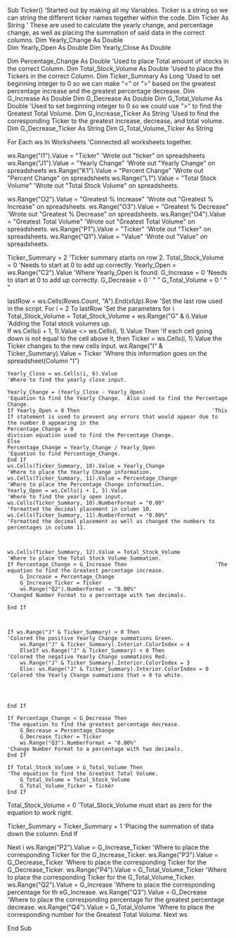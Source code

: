Sub Ticker()
                                      'Started out by making all my Variables.  Ticker is a string so we can string the different ticker names together within the code.
Dim Ticker As String 
                                      ' These are used to calculate the yearly change, and percentage change, as well as placing the summation of said data in the correct columns.
Dim Yearly_Change As Double  
Dim Yearly_Open As Double
Dim Yearly_Close As Double

Dim Percentage_Change As Double
                                      'Used to place Total amount of stocks in the correct Column.
Dim Total_Stock_Volume As Double
                                      'Used to place the Tickers in the correct Column.
Dim Ticker_Summary As Long
                                      'Used to set beginning integer to 0 so we can make "<" or ">" based on the greatest percentage increase and the greatest percentage decrease.
Dim G_Increase As Double
Dim G_Decrease As Double
Dim G_Total_Volume As Double          'Used to set beginning integer to 0 so we could use ">" to find the Greatest Total Volume.
Dim G_Increase_Ticker As String          'Used to find the corresponding Ticker to the greatest increase, decrease, and total volume.
Dim G_Decrease_Ticker As String
Dim G_Total_Volume_Ticker As String


For Each ws In Worksheets                          'Connected all worksheets together.

ws.Range("I1").Value = "Ticker"                  'Wrote out "ticker" on spreadsheets
ws.Range("J1").Value = "Yearly Change"           'Wrote out "Yearly Change" on spreadsheets 
ws.Range("K1").Value = "Percent Change"          'Wrote out "Percent Change" on spreadsheets
ws.Range("L1").Value = "Total Stock Volume"      'Wrote out "Total Stock Volume" on spreadsheets.

ws.Range("O2").Value = "Greatest % Increase"        'Wrote out "Greatest % Increase" on spreadsheets.
ws.Range("O3").Value = "Greatest % Decrease"        'Wrote out "Greatest % Decrease" on spreadsheets.
ws.Range("O4").Value = "Greatest Total Volume"      'Wrote out "Greatest Total Volume" on spreadsheets.
ws.Range("P1").Value = "Ticker"                     'Wrote out "Ticker" on spreadsheets.
ws.Range("Q1").Value = "Value"                      'Wrote out "Value" on spreadsheets.

Ticker_Summary = 2                                  'Ticker summary starts on row 2.
Total_Stock_Volume = 0                              'Needs to start at 0 to add up correctly.
Yearly_Open = ws.Range("C2").Value                  'Where Yearly_Open is found.
G_Increase = 0                                      'Needs to start at 0 to add up correctly.
G_Decrease = 0                                      ' "   "
G_Total_Volume = 0                                  ' "   " 

lastRow = ws.Cells(Rows.Count, "A").End(xlUp).Row                          'Set the last row used in the script.
For i = 2 To lastRow                                                       'Set the parameters for i
Total_Stock_Volume = Total_Stock_Volume + ws.Range("G" & i).Value          'Adding the Total stock volumes up.                
  If ws.Cells(i + 1, 1).Value <> ws.Cells(i, 1).Value Then                     'If each cell going down is not equal to the cell above it, then
    Ticker = ws.Cells(i, 1).Value                                              the Ticker changes to the new cells input.
    ws.Range("I" & Ticker_Summary).Value = Ticker                          'Where this information goes on the spreadsheet(Column "I")
    
    Yearly_Close = ws.Cells(i, 6).Value                              'Where to find the yearly close input.
    
    Yearly_Change = (Yearly_Close - Yearly_Open)                     'Equation to find the Yearly Change.  Also used to find the Percentage Change.
    If Yearly_Open = 0 Then                                          'This If statement is used to prevent any errors that would appear due to the number 0 appearing in the 
    Percentage_Change = 0                                            division equation used to find the Percentage Change.
    Else
    Percentage_Change = Yearly_Change / Yearly_Open                    'Equation to find Percentage_Change.
    End If
    ws.Cells(Ticker_Summary, 10).Value = Yearly_Change                'Where to place the Yearly Change information.
    ws.Cells(Ticker_Summary, 11).Value = Percentage_Change            'Where to place the Percentage Change information. 
    Yearly_Open = ws.Cells(i + 1, 3).Value                            'Where to find the yearly open input.
    ws.Cells(Ticker_Summary, 10).NumberFormat = "0.00"                'Formatted the decimal placement in column 10.
    ws.Cells(Ticker_Summary, 11).NumberFormat = "0.00%"               'Formatted the decimal placement as well as changed the numbers to percentages in column 11.
    
 
  
    ws.Cells(Ticker_Summary, 12).Value = Total_Stock_Volume           'Where to place the Total Stock Volume Summation.
    If Percentage_Change > G_Increase Then                            'The equation to find the Greatest percentage increase.
        G_Increase = Percentage_Change                                
        G_Increase_Ticker = Ticker                                    
        ws.Range("Q2").NumberFormat = "0.00%"                         'Changed Number Format to a percentage with two decimals.
    
    End If
    
   

    If ws.Range("J" & Ticker_Summary) > 0 Then                              'Colored the positive Yearly Change summations Green.
        ws.Range("J" & Ticker_Summary).Interior.ColorIndex = 4
        ElseIf ws.Range("J" & Ticker_Summary) < 0 Then                      'Colored the negative Yearly Change summations Red.
        ws.Range("J" & Ticker_Summary).Interior.ColorIndex = 3              
        Else: ws.Range("J" & Ticker_Summary).Interior.ColorIndex = 0        'Colored the Yearly Change summations that = 0 to white.
        
    

    
    End If
    
    If Percentage_Change < G_Decrease Then                                  'The equation to find the greatest percentage decrease.
        G_Decrease = Percentage_Change
        G_Decrease_Ticker = Ticker                                         
        ws.Range("Q3").NumberFormat = "0.00%"                               'Change Number Format to a percentage with two decimals.
    End If
    
    If Total_Stock_Volume > G_Total_Volume Then                             'The equation to find the Greatest Total Volume.
        G_Total_Volume = Total_Stock_Volume
        G_Total_Volume_Ticker = Ticker                                      
    End If
    
  Total_Stock_Volume = 0                                                     'Total_Stock_Volume must start as zero for the equation to work right.
        
  Ticker_Summary = Ticker_Summary + 1                                        'Placing the summation of data down the column.
  End If
  
  Next i
  ws.Range("P2").Value = G_Increase_Ticker                           'Where to place the corresponding Ticker for the G_Increase_Ticker.
  ws.Range("P3").Value = G_Decrease_Ticker                           'Where to place the corresponding Ticker for the G_Decrease_Ticker.
  ws.Range("P4").Value = G_Total_Volume_Ticker                       'Where to place the corresponding Ticker for the G_Total_Volume_Ticker.
  ws.Range("Q2").Value = G_Increase                                  'Where to place the corresponding percentage for th eG_Increase.
  ws.Range("Q3").Value = G_Decrease                                  'Where to place the corresponding percentage for the greatest percentage decrease.
  ws.Range("Q4").Value = G_Total_Volume                              'Where to place the corresponding number for the Greatest Total Volume.
  Next ws
  
End Sub
